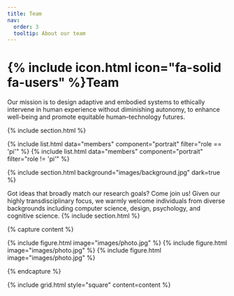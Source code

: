```yaml
---
title: Team
nav:
  order: 3
  tooltip: About our team
---
```


# {% include icon.html icon="fa-solid fa-users" %}Team

Our mission is to design adaptive and embodied systems to ethically intervene in human experience without diminishing autonomy, to enhance well-being and promote equitable human–technology futures.

{% include section.html %}

{% include list.html data="members" component="portrait" filter="role == 'pi'" %}
{% include list.html data="members" component="portrait" filter="role != 'pi'" %}

{% include section.html background="images/background.jpg" dark=true %}

Got ideas that broadly match our research goals? Come join us!
Given our highly transdisciplinary focus, we warmly welcome individuals from diverse backgrounds including computer science, design, psychology, and cognitive science.
{% include section.html %}

{% capture content %}

{% include figure.html image="images/photo.jpg" %}
{% include figure.html image="images/photo.jpg" %}
{% include figure.html image="images/photo.jpg" %}

{% endcapture %}

{% include grid.html style="square" content=content %}
